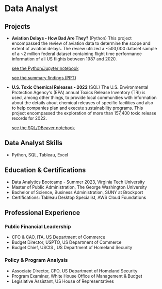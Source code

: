 # Data Analyst

## Projects

 * **Aviation Delays - How Bad Are They?** (Python)
   This project encompassed the review of aviation data to determine the scope
   and extent of aviation delays. The review utilized a ~500,000 dataset
   sample of a ~2 million federal dataset containing flight time performance
   information of all US flights between 1987 and 2020.
   
   [see the Python/Jupyter notebook](https://github.com/trosado77/portfolio/blob/main/Air%20Travel%20Delays_How%20Bad%20Are%20They%3F_tr.ipynb)

   [see the summary findings (PPT)](https://github.com/trosado77/portfolio/blob/main/AviationDelayProject_8-2023_tr.pdf)

* **U.S. Toxic Chemical Releases - 2022** (SQL)
  The U.S. Environmental Protection Agency's (EPA) annual Toxics Release Inventory (TRI) is used, among other things, to provide local 
  communities with information about the details about chemical releases of specific facilities and also to help companies plan and execute sustainability programs.
  This project encompassed the exploration of more than 157,400 toxic release records for 2022.

  [see the SQL/DBeaver notebook](https://github.com/trosado77/portfolio/blob/main/ToxinsProject_tar.sql)
   
## Data Analyst Skills
* Python, SQL, Tableau, Excel

## Education & Certifications
* Data Analytics Bootcamp - Summer 2023, Virginia Tech University
* Master of Public Administration, The George Washington University
* Bachelor of Science, Business Administration, SUNY at Brockport
* Certifications: Tableau Desktop Specialist, AWS Cloud Foundations

## Professional Experience
### Public Financial Leadership
* CFO & CAO, ITA, US Department of Commerce
* Budget Director, USPTO, US Department of Commerce
* Budget Chief, USCIS , US Department of Homeland Security

### Policy & Program Analysis
* Associate Director, CFO, US Department of Homeland Security
* Program Examiner, White House Office of Management & Budget
* Legislative Assistant, US House of Representatives
